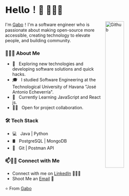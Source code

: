 # 𝗛𝗲𝗹𝗹𝗼！👋 👨🏻‍💻

<img width="35%" align="right" alt="Github" src="https://user-images.githubusercontent.com/48678280/88862734-4903af80-d201-11ea-968b-9c939d88a37c.gif" />

I'm [Gabo](https://github.com/gaboDev05)！I'm a software engineer who is passionate about making open-source more accessible, creating technology to elevate people, and building community.


<h3> 👨🏻‍💻 About Me </h3>

- 🤔 &nbsp; Exploring new technologies and developing software solutions and quick hacks.
- 🎓 &nbsp; I studied Software Engineering at the Technological University of Havana "José Antonio Echeverría".
- 🌱 &nbsp; Currently Learning JavaScript and React js.
- 🤝🏻 &nbsp; Open for project collaboration. 

<h3>🛠 Tech Stack</h3>

- 💻 &nbsp; Java | Python 
- 🛢 &nbsp; PostgreSQL | MongoDB
- 🔧 &nbsp; Git | Postman API


### 📫🤝🏻 Connect with Me

 - Connect with me on [LinkedIn](https://www.linkedin.com/in/gabriel-rivero-481914228/) 👨🏻‍💻
 - Shoot Me an [Email](gabrielriverodev05@gmail.com) 💌





 ⭐️ From [Gabo](https://github.com/gaboDev05)